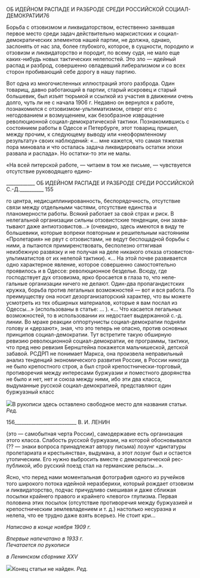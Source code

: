 ОБ ИДЕЙНОМ РАСПАДЕ И РАЗБРОДЕ СРЕДИ РОССИЙСКОЙ СОЦИАЛ-ДЕМОКРАТИИ76

Борьба с отзовизмом и ликвидаторством, естественно занявшая первое место среди задач действительно марксистских и социал-демократических элементов нашей партии, не должна, однако, заслонять от нас зла, более глубокого, которое, в сущности, породи­ло и отзовизм и ликвидаторство и породит, по всему судя, не мало еще каких-нибудь новых тактических нелепостей. Это зло — идейный распад и разброд, совершенно ов­ладевший либерализмом и со всех сторон пробивающий себе дорогу в нашу партию.

Вот одна из многочисленных иллюстраций этого разброда. Один товарищ, давно ра­ботающий в партии, старый искровец и старый большевик, был изъят тюрьмой и ссыл­кой из участия в движении очень долго, чуть ли не с начала 1906 г. Недавно он вернул­ся к работе, познакомился с отзовизмом-ультиматизмом, отверг его с негодованием и возмущением, как безобразное извращение революционной социал-демократической тактики. Познакомившись с состоянием работы в Одессе и Петербурге, этот товарищ пришел, между прочим, к следующему выводу или «неоформленному результату» сво­их наблюдений: «... мне кажется, что самая тяжелая пора миновала и что осталась зада­ча ликвидировать остатки эпохи развала и распада». Но остатки-то эти не малы.

«На всей питерской работе, — читаем в том же письме, — чувствуется отсутствие руководящего едино-

  

____________ ОБ ИДЕЙНОМ РАСПАДЕ И РАЗБРОДЕ СРЕДИ РОССИЙСКОЙ С.-Д.__________ 155

го центра, недисциплинированность, беспорядочность, отсутствие связи между отдель­ными частями, отсутствие единства и планомерности работы. Всякий работает за свой страх и риск. В нелегальной организации сильны отзовистские тенденции, они захва­тывают даже антиотзовистов...» (очевидно, здесь имеются в виду те большевики, кото­рые вопреки повторным и решительным настояниям «Пролетария» не рвут с отзови­стами, не ведут беспощадной борьбы с ними, а пытаются примиренствовать, бесполез­но оттягивая неизбежную развязку и не получая на деле никакого отказа отзовистов-ультиматистов от их нелепой тактики). «... На этой почве развивается одно характерное явление, которое совершенно самостоятельно проявилось и в Одессе: революционное безделье. Всюду, где господствует дух отзовизма, ярко бросается в глаза то, что неле­гальные организации ничего не делают. Один-два пропагандистских кружка, борьба против легальных возможностей — вот и вся работа. По преимуществу она носит дез­организаторский характер, что вы можете усмотреть из тех обширных материалов, ко­торые я вам послал из Одессы...» (использованы в статье: ... ). «... Что касается легаль­ных возможностей, то в использовании их недостает выдержанной с.-д. линии. Во мра­ке реакции оппортунисты социал-демократии подняли голову и «дерзают», зная, что это теперь не опасно, против основных принципов социал-демократии. Тут встретите такую обширную ревизию революционной социал-демократии, ее программы, тактики, что пред нею ревизия Бернштейна покажется мальчишеской, детской забавой. РСДРП не понимает Маркса, она произвела неправильный анализ тенденций экономического развития России, в России никогда не было крепостного строя, а был строй крепостни­чески-торговый, противоречия между интересами буржуазии и поместного дворянства не было и нет, нет и союза между ними, ибо эти два класса, выдуманные русской соци­ал-демократией, представляют один буржуазный класс

![](file:///C:/Users/bot32/AppData/Local/Temp/msohtmlclip1/01/clip_image001.png)В рукописи здесь оставлено свободное место для названия статьи. _Ред._

  

156__________________________ В. И. ЛЕНИН

(это — самобытная черта России), самодержавие есть организация этого класса. Сла­бость русской буржуазии, на которой обосновывался (?? — знаки вопроса принадлежат автору письма) лозунг «диктатуры пролетариата и крестьянства», выдумана, а этот ло­зунг был и остается утопическим. Его нужно выбросить вместе с демократической рес­публикой, ибо русский поезд стал на германские рельсы...».

Ясно, что перед нами моментальная фотография одного из ручейков того широкого потока идейной неразберихи, который рождает отзовизм и ликвидаторство, подчас причудливо смешивая и даже сближая посылки крайнего правого и крайнего «левого» глупизма. Первая половина этих посылок (отсутствие противоречия между буржуазией и крепостническим землевладением и т. д.) настолько несуразна и нелепа, что ее трудно даже взять всерьез. Не стоит кри...

_Написано в конце ноября 1909 г._

_Впервые напечатано в 1933 г.                                                             Печатается по рукописи_

_в Ленинском сборнике_ _XXV_

![](file:///C:/Users/bot32/AppData/Local/Temp/msohtmlclip1/01/clip_image001.png)Конец статьи не найден. _Ред._